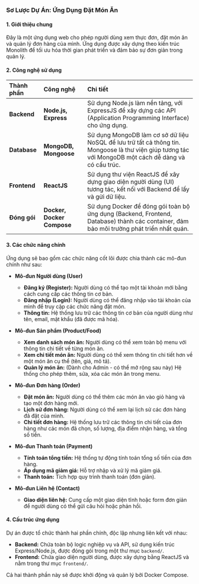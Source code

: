 ### **Sơ Lược Dự Án: Ứng Dụng Đặt Món Ăn**

#### **1. Giới thiệu chung**

Đây là một ứng dụng web cho phép người dùng xem thực đơn, đặt món ăn và quản lý đơn hàng của mình. Ứng dụng được xây dựng theo kiến trúc Monolith để tối ưu hóa thời gian phát triển và đảm bảo sự đơn giản trong quản lý.

#### **2. Công nghệ sử dụng**

| Thành phần   | Công nghệ                  | Chi tiết                                                                                                                                              |
| :----------- | :------------------------- | :---------------------------------------------------------------------------------------------------------------------------------------------------- |
| **Backend**  | **Node.js, Express**       | Sử dụng Node.js làm nền tảng, với ExpressJS để xây dựng các API (Application Programming Interface) cho ứng dụng.                                     |
| **Database** | **MongoDB, Mongoose**      | Sử dụng MongoDB làm cơ sở dữ liệu NoSQL để lưu trữ tất cả thông tin. Mongoose là thư viện giúp tương tác với MongoDB một cách dễ dàng và có cấu trúc. |
| **Frontend** | **ReactJS**                | Sử dụng thư viện ReactJS để xây dựng giao diện người dùng (UI) tương tác, kết nối với Backend để lấy và gửi dữ liệu.                                  |
| **Đóng gói** | **Docker, Docker Compose** | Sử dụng Docker để đóng gói toàn bộ ứng dụng (Backend, Frontend, Database) thành các container, đảm bảo môi trường phát triển nhất quán.               |

#### **3. Các chức năng chính**

Ứng dụng sẽ bao gồm các chức năng cốt lõi được chia thành các mô-đun chính như sau:

- **Mô-đun Người dùng (User)**

  - **Đăng ký (Register):** Người dùng có thể tạo một tài khoản mới bằng cách cung cấp các thông tin cơ bản.
  - **Đăng nhập (Login):** Người dùng có thể đăng nhập vào tài khoản của mình để truy cập các chức năng đặt món.
  - **Thông tin:** Hệ thống lưu trữ các thông tin cơ bản của người dùng như tên, email, mật khẩu (đã được mã hóa).

- **Mô-đun Sản phẩm (Product/Food)**

  - **Xem danh sách món ăn:** Người dùng có thể xem toàn bộ menu với thông tin chi tiết về từng món ăn.
  - **Xem chi tiết món ăn:** Người dùng có thể xem thông tin chi tiết hơn về một món ăn cụ thể (tên, giá, mô tả).
  - **Quản lý món ăn:** (Dành cho Admin - có thể mở rộng sau này) Hệ thống cho phép thêm, sửa, xóa các món ăn trong menu.

- **Mô-đun Đơn hàng (Order)**

  - **Đặt món ăn:** Người dùng có thể thêm các món ăn vào giỏ hàng và tạo một đơn hàng mới.
  - **Lịch sử đơn hàng:** Người dùng có thể xem lại lịch sử các đơn hàng đã đặt của mình.
  - **Chi tiết đơn hàng:** Hệ thống lưu trữ các thông tin chi tiết của đơn hàng như các món đã chọn, số lượng, địa điểm nhận hàng, và tổng số tiền.

- **Mô-đun Thanh toán (Payment)**

  - **Tính toán tổng tiền:** Hệ thống tự động tính toán tổng số tiền của đơn hàng.
  - **Áp dụng mã giảm giá:** Hỗ trợ nhập và xử lý mã giảm giá.
  - **Thanh toán:** Tích hợp quy trình thanh toán (đơn giản).

- **Mô-đun Liên hệ (Contact)**
  - **Giao diện liên hệ:** Cung cấp một giao diện tĩnh hoặc form đơn giản để người dùng có thể gửi câu hỏi hoặc phản hồi.

#### **4. Cấu trúc ứng dụng**

Dự án được tổ chức thành hai phần chính, độc lập nhưng liên kết với nhau:

- **Backend:** Chứa toàn bộ logic nghiệp vụ và API, sử dụng kiến trúc Express/Node.js, được đóng gói trong một thư mục `backend/`.
- **Frontend:** Chứa giao diện người dùng, được xây dựng bằng ReactJS và nằm trong thư mục `frontend/`.

Cả hai thành phần này sẽ được khởi động và quản lý bởi Docker Compose.
